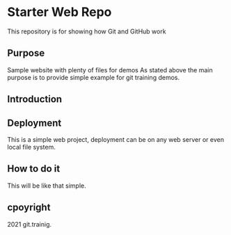 # Starter Web Repo

This repository is for showing how Git and GitHub work

## Purpose

Sample website with plenty of files for demos
As stated above the main purpose is to provide simple example for git training demos.

## Introduction

## Deployment 

This is a simple web project, deployment can be on any web server or even local file system. 

## How to do it
This will be like that simple.

## cpoyright
2021 git.trainig.